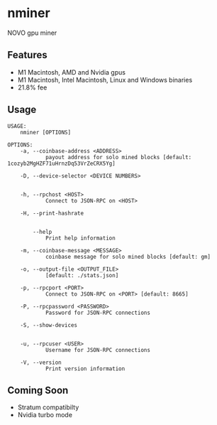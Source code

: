 # nminer

NOVO gpu miner

## Features

- M1 Macintosh, AMD and Nvidia gpus
- M1 Macintosh, Intel Macintosh, Linux and Windows binaries
- 21.8% fee

## Usage

```
USAGE:
    nminer [OPTIONS]

OPTIONS:
    -a, --coinbase-address <ADDRESS>
            payout address for solo mined blocks [default: 1cozyb2MgHZF71uHrnzDq53VrZeCRX5Yg]

    -D, --device-selector <DEVICE NUMBERS>


    -h, --rpchost <HOST>
            Connect to JSON-RPC on <HOST>

    -H, --print-hashrate


        --help
            Print help information

    -m, --coinbase-message <MESSAGE>
            coinbase message for solo mined blocks [default: gm]

    -o, --output-file <OUTPUT_FILE>
            [default: ./stats.json]

    -p, --rpcport <PORT>
            Connect to JSON-RPC on <PORT> [default: 8665]

    -P, --rpcpassword <PASSWORD>
            Password for JSON-RPC connections

    -S, --show-devices


    -u, --rpcuser <USER>
            Username for JSON-RPC connections

    -V, --version
            Print version information
```

## Coming Soon

- Stratum compatibilty
- Nvidia turbo mode
